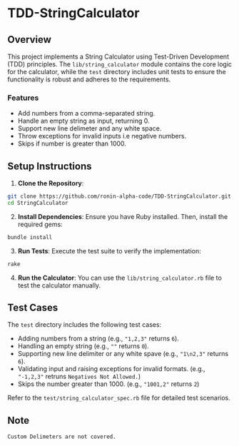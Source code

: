 # TDD-StringCalculator
## Overview

This project implements a String Calculator using Test-Driven Development (TDD) principles. The `lib/string_calculator` module contains the core logic for the calculator, while the `test` directory includes unit tests to ensure the functionality is robust and adheres to the requirements.

### Features
- Add numbers from a comma-separated string.
- Handle an empty string as input, returning 0.
- Support new line delimeter and any white space.
- Throw exceptions for invalid inputs i.e negative numbers.
- Skips if number is greater than 1000.

## Setup Instructions

1. **Clone the Repository**:
  ```bash
  git clone https://github.com/ronin-alpha-code/TDD-StringCalculator.git
  cd StringCalculator
  ```

2. **Install Dependencies**:
  Ensure you have Ruby installed. Then, install the required gems:
  ```bash
  bundle install
  ```

3. **Run Tests**:
  Execute the test suite to verify the implementation:
  ```bash
  rake
  ```

4. **Run the Calculator**:
  You can use the `lib/string_calculator.rb` file to test the calculator manually.

## Test Cases

The `test` directory includes the following test cases:
- Adding numbers from a string (e.g., `"1,2,3"` returns `6`).
- Handling an empty string (e.g., `""` returns `0`).
- Supporting new line delimiter or any white spave (e.g., `"1\n2,3"` returns `6`).
- Validating input and raising exceptions for invalid formats. (e.g., `"-1,2,3"` retruns `Negatives Not Allowed.`)
- Skips the number greater than 1000. (e.g., `"1001,2"` returns `2`)


Refer to the `test/string_calculator_spec.rb` file for detailed test scenarios.

## Note
`Custom Delimeters are not covered.`